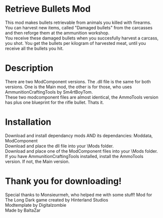 # Retrieve Bullets Mod
This mod makes bullets retrievable from animals you killed with firearms.  
You can harvest new items, called "Damaged bullets" from the carcasses and then reforge them at the ammunition workshop.  
You receive these damaged bullets when you succesfully harvest a carcass, you shot. You get the bullets per kilogram of harvested meat, until you receive all the bullets you hit.  
# Description
There are two ModComponent versions. The .dll file is the same for both versions. One is the Main mod, the other is for those, who uses AmmunitionCraftingTools by Sm4rtBoyTom.  
These two modcomponent files are almost identical, the AmmoTools version has plus one blueprint for the rifle bullet. Thats it.  
# Installation
Download and install dependancy mods AND its dependancies: Moddata, ModComponent  
Download and place the dll file into your \Mods folder.  
Download and place one of the ModComponent files into your \Mods folder.  
If you have AmmunitionCraftingTools installed, install the AmmoTools version. If not, the Main version.  
# Thank you for downloading!
Special thanks to Monsieurmeh, who helped me with some stuff!
Mod for The Long Dark game created by Hinterland Studios  
Modtemplate by Digitalzombie  
Made by BaltaZar  
